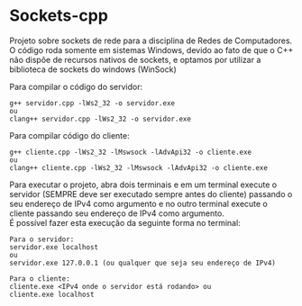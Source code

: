 # Sockets-cpp
Projeto sobre sockets de rede para a disciplina de Redes de Computadores.  
O código roda somente em sistemas Windows, devido ao fato de que o C++ não dispõe de recursos nativos de sockets, e optamos por utilizar a biblioteca de sockets do windows (WinSock)  

Para compilar o código do servidor:
```
g++ servidor.cpp -lWs2_32 -o servidor.exe  
ou  
clang++ servidor.cpp -lWs2_32 -o servidor.exe
```

Para compilar código do cliente:
```
g++ cliente.cpp -lWs2_32 -lMswsock -lAdvApi32 -o cliente.exe  
ou  
clang++ cliente.cpp -lWs2_32 -lMswsock -lAdvApi32 -o cliente.exe
```

Para executar o projeto, abra dois terminais e em um terminal execute o servidor (SEMPRE deve ser executado sempre antes do cliente) passando o seu endereço de IPv4 como argumento e no outro terminal execute o cliente passando seu endereço de IPv4 como argumento.  
É possível fazer esta execução da seguinte forma no terminal:

````
Para o servidor:  
servidor.exe localhost  
ou  
servidor.exe 127.0.0.1 (ou qualquer que seja seu endereço de IPv4)  

Para o cliente:  
cliente.exe <IPv4 onde o servidor está rodando> ou  
cliente.exe localhost
````
